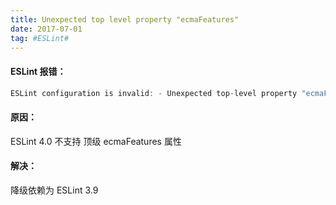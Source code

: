 ```yaml
---
title: Unexpected top level property "ecmaFeatures"
date: 2017-07-01
tag: #ESLint#
---
```


#### ESLint 报错：
```javascript
ESLint configuration is invalid: - Unexpected top-level property "ecmaFeatures"
```
#### 原因：
ESLint 4.0 不支持 顶级 ecmaFeatures 属性
#### 解决：
降级依赖为 ESLint 3.9
